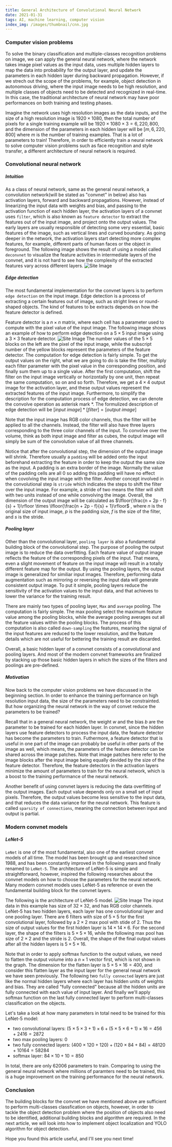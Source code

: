 ```yaml
---
title: General Architecture of Convolutional Neural Network
date: 2021-01-31
tags: AI, machine learning, computer vision
index_img: /images/thumbnail/cnn.jpg
---
```

### Computer vision problems 
To solve the binary classification and multiple-classes recognition problems on image, we can apply the general neural network, where the network takes image pixel values as the input data, uses multiple hidden layers to map the data into probability for the output layer, and update the parameters in each hidden layer during backward propagation. However, if we strech out the scope of the problems, for example, object detection in autonomous driving, where the input image needs to be high resolution, and multiple classes of objects need to be detected and recognized in real-time. In this case, the traditional architecture of neural network may have poor performances on both training and testing phases. 

Imagine the network uses high resolution images as the data inputs, and the size of a high resolution image is $1920 \times 1080$, then the total number of pixels for a single training example will be $1920 \times 1080 \times 3 = 6,220,800$, and the dimension of the parameters in each hidden layer will be $[m, 6,220,800]$ where $m$ is the number of training examples. That is a lot of parameters to train! Therefore, in order to efficiently train a neural network to solve computer vision problems such as face recognition and style transfer, a different architecture of neural network is required. 

### Convolutional neural network
##### Intuition 
As a class of neural network, same as the general neural network, a convolution network(will be stated as "convnet" in below) also has activation layers, forward and backward propagations. However, instead of linearizing the input data with weights and bias, and passing to the activation function of each hidden layer, the activation layers of a convnet uses `filter`, which is also known as `feature detector` to extract the features out of the input image, and project onto the output values. The early layers are usually responsible of detecting some very essential, basic features of the image, such as vertical lines and curved boundary. As going deeper in the network, the activation layers start detecting more complex features, for example, different parts of human faces or the object in foreground. The following image shows the result of using a model called `deconvnet` to visualize the feature activities in intermediate layers of the convnet, and it is not hard to see how the complexity of the extracted features vary across different layers.
![Site Image](/images/cnn/visualize.png)

##### Edge detection 
The most fundamental implementation for the convnet layers is to perform `edge detection` on the input image. Edge detection is a process of extracting a certain features out of image, such as stright lines or round-shaped objects. The kind of features to be extracts depends on how the feature detector is defined. 

Feature detector is a $n \times n$ matrix, where each cell has a parameter used to compute with the pixel value of the input image. The following image shows an example of how to perform edge detection on a $5 \times 5$ input image using a $3 \times 3$ feature detector.
![Site Image](/images/cnn/edge-detection.png)
The number values of the $5 \times 5$ blocks on the left are the pixel of the input image, while the subscript number of the yellow blocks represent the parameters of the feature detector. The computation for edge detection is fairly simple. To get the output values on the right, what we are going to do is take the filter, multiply each filter parameter with the pixel value in the corresponding position, and finally sum them up to a single value. After the first computation, shift the filter on the input image vertically or horizontally by one unit, then repeat the same computation, so on and so forth. Therefore, we get a $4 \times 4$ output image for the activation layer, and these output values represent the extracted features of the input image. Furthermore, to simplify the description for the computation process of edge detection, we can denote the convolve operation as asterisk mark $*$. The formulized description of edge detection will be $[input\ image] * [filter] = [output\ image]$

Note that the input image has RGB color channels, thus the filter will be applied to all the channels. Instead, the filter will also have three layers corresponding to the three color channels of the input. To convolve over the volume, think as both input image and filter as cubes, the output image will simply be sum of the convolution value of all three channels. 

Notice that after the convolutional step, the dimension of the output image will shrink. Therefore usually a `padding` will be added onto the input beforehand extracting the feature in order to keep the output the same size as the input. A padding is an extra border of the image. Normally the value of the padding cells are all $0$ so adding this padding will have no effect when covolving the input image with the filter. Another concept involved in the convolutional step is `stride` which indicates the steps to shift the filter over the input image. For example, a stride of two means the filter will shift with two units instead of one while convolving the image. Overall, the dimension of the output image will be calculated as $\lfloor{\frac{n + 2p - f}{s} + 1}\rfloor \times \lfloor{\frac{n + 2p - f}{s} + 1}\rfloor$ , where $n$ is the original size of input image, $p$ is the padding size, $f$ is the size of the filter, and $s$ is the stride.

##### Pooling layer
Other than the convolutional layer, `pooling layer` is also a fundamental building block of the convolutional step. The purpose of pooling the output image is to reduce the data overfitting. Each feature value of output image reflects the feature of the corresponding pixels of the input. That means, even a slight movement of feature on the input image will result in a totally different feature map for the output. By using the pooling layers, the output image is generalized for similiar input images. Therefore, performing data augmentation such as mirroring or reversing the input data will generate consistent output image. To put it simple, pooling layers reduce the sensitivity of the activation values to the input data, and that achieves to lower the variance for the training result. 

There are mainly two types of pooling layer, `Max` and `average` pooling. The computation is fairly simple. The max pooling select the maximum feature value among the pooling blocks, while the average pooling averages out all the feature values within the pooling blocks. The process of this computation is also called `down-sampling` the features, meaning the signal of the input features are reduced to the lower resolution, and the feature details which are not useful for bettering the training result are discarded. 

Overall, a basic hidden layer of a convnet consists of a convolutional and pooling layers. And most of the modern convnet frameworks are finalized by stacking up those basic hidden layers in which the sizes of the filters and poolings are pre-defined.  

##### Motivation
Now back to the computer vision problems we have discussed in the beginning section. In order to enhance the training performance on high resolution input data, the size of the parameters need to be constrainted. But how organizing the neural network in the way of convet reduce the parameters to be trained? 

Recall that in a general neural network, the weight $w$ and the bias $b$ are the parameter to be trained for each hidden layer. In convnet, since the hidden layers use feature detectors to process the input data, the feature detector has become the parameters to train. Futhermore, a feature detector that is useful in one part of the image can probably be useful in other parts of the image as well, which means, the parameters of the feature detector can be shared across the image patches. Note that image patches here refer to the image blocks after the input image being equally devided by the size of the feature detector. Therefore, the feature detectors in the activation layers minimize the amount of parameters to train for the neural network, which is a boost to the training performance of the neural network.

Another benefit of using convnet layers is reducing the data overfitting of the output images. Each output value depends only on a small set of input pixels. Therefore, the output values become less sensitive to the input data, and that reduces the data variance for the neural network. This feature is called `sparsity of connections`, meaning the connection between input and output is partial.

### Modern convnet models
##### LeNet-5
`LeNet` is one of the most fundamental, also one of the earliest convnet models of all time. The model has been brought up and researched since 1988, and has been constantly improved in the following years and finally renamed to `LeNet-5`. The architecture of LeNet-5 is simple and straightforward, however, inspired the following researches about the convnet models on how to choose the parameters for the neural network. Many modern convnet models uses LeNet-5 as reference or even the fundamental building block for the convnet layers. 

The following is the architecture of LeNet-5 model.
![Site Image](/images/cnn/lenet.png)
The input data in this example has size of $32 \times 32$, and has RGB color channels. LeNet-5 has two hidden layers, each layer has one convolutional layer and one pooling layer. There are 6 filters with size of $5 \times 5$ for the first convolutional layer, followed by a $2 \times 2$ max pool with stide of 2. Thus the size of output values for the first hidden layer is $14 \times 14 \times 6$. For the second layer, the shape of the filters is $5 \times 5 \times 16$, while the following max pool has size of $2 \times 2$ and the stride is 2. Overall, the shape of the final output values after all the hidden layers is $5 \times 5 \times 16$.

Note that in order to apply softmax function to the output values, we need to flatten the output volume into a $n \times 1$ vector first, which is not shown in the graph. The dimension for the flatten layer is $5 \times 5 \times 16 = 400$, and consider this flatten layer as the input layer for the general neual network we have seen previously. The following two `fully connected` layers are just like the normal hidden layers where each layer has hidden units of weights and bias. They are called "fully connected" because all the hidden units are fully connected with each value of input layer. And finally we'll apply softmax function on the last fully connected layer to perform multi-classes classification on the objects.

Let's take a look at how many parameters in total need to be trained for this LeNet-5 model:
- two convolutional layers: $(5 \times 5 \times 3 + 1) \times 6 + (5 \times 5 \times 6 + 1) \times 16 = 456 + 2416 = 2872$
- two max pooling layers: $0$
- two fully connected layers: $(400 \times 120 + 120) + (120 \times 84 + 84) = 48120 + 10164 = 58284$
- softmax layer: $84 \times 10 + 10 = 850$

In total, there are only 62006 parameters to train. Comparing to using the general neural network where millions of paramters need to be trained, this is a huge improvement on the training performance for the neural network.

### Conclusion 
The building blocks for the convnet we have mentioned above are sufficient to perform multi-classes classfication on objects, however, in order to tackle the object detection problem where the position of objects also need to be identified, additional building blocks and algorithm are required. In the next article, we will look into how to implement object localization and YOLO algorithm for object detection. 

Hope you found this article useful, and I'll see you next time!



